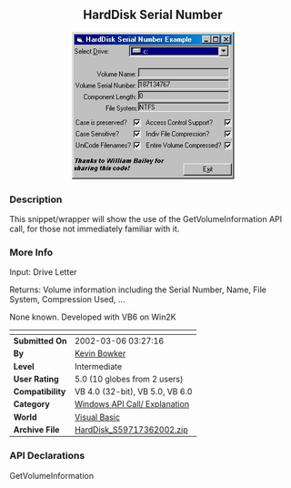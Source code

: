 ﻿<div align="center">

## HardDisk Serial Number

<img src="PIC20023632547268.jpg">
</div>

### Description

This snippet/wrapper will show the use of the GetVolumeInformation API call, for those not immediately familiar with it.
 
### More Info
 
Input: Drive Letter

Returns: Volume information including the Serial Number, Name, File System, Compression Used, ...

None known. Developed with VB6 on Win2K


<span>             |<span>
---                |---
**Submitted On**   |2002-03-06 03:27:16
**By**             |[Kevin Bowker](https://github.com/Planet-Source-Code/PSCIndex/blob/master/ByAuthor/kevin-bowker.md)
**Level**          |Intermediate
**User Rating**    |5.0 (10 globes from 2 users)
**Compatibility**  |VB 4\.0 \(32\-bit\), VB 5\.0, VB 6\.0
**Category**       |[Windows API Call/ Explanation](https://github.com/Planet-Source-Code/PSCIndex/blob/master/ByCategory/windows-api-call-explanation__1-39.md)
**World**          |[Visual Basic](https://github.com/Planet-Source-Code/PSCIndex/blob/master/ByWorld/visual-basic.md)
**Archive File**   |[HardDisk\_S59717362002\.zip](https://github.com/Planet-Source-Code/kevin-bowker-harddisk-serial-number__1-32392/archive/master.zip)

### API Declarations

GetVolumeInformation





